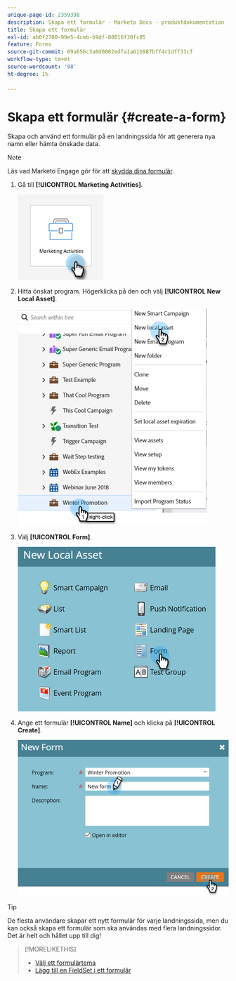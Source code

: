 ```yaml
---
unique-page-id: 2359398
description: Skapa ett formulär - Marketo Docs - produktdokumentation
title: Skapa ett formulär
exl-id: ab0f2700-99e5-4ceb-b9df-80016f30fc85
feature: Forms
source-git-commit: 09a656c3a0d0002edfa1a61b987bff4c1dff33cf
workflow-type: tm+mt
source-wordcount: '98'
ht-degree: 1%

---
```


# Skapa ett formulär {#create-a-form}

Skapa och använd ett formulär på en landningssida för att generera nya namn eller hämta önskade data.

>[!NOTE]
>
>Läs vad Marketo Engage gör för att [skydda dina formulär](https://nation.marketo.com/t5/Product-Documents/Forms-Service-Enhancements/ta-p/303670#M1038).

1. Gå till **[!UICONTROL Marketing Activities]**.

   ![](assets/create-a-form-1.png)

1. Hitta önskat program. Högerklicka på den och välj **[!UICONTROL New Local Asset]**.

   ![](assets/create-a-form-2.png)

1. Välj **[!UICONTROL Form]**.

   ![](assets/create-a-form-3.png)

1. Ange ett formulär **[!UICONTROL Name]** och klicka på **[!UICONTROL Create]**.

   ![](assets/create-a-form-4.png)

>[!TIP]
>
>De flesta användare skapar ett nytt formulär för varje landningssida, men du kan också skapa ett formulär som ska användas med flera landningssidor. Det är helt och hållet upp till dig!

>[!MORELIKETHIS]
>
>* [Välj ett formulärtema](/help/marketo/product-docs/demand-generation/forms/creating-a-form/select-a-form-theme.md)
>* [Lägg till en FieldSet i ett formulär](/help/marketo/product-docs/demand-generation/forms/form-fields/add-a-fieldset-to-a-form.md)
